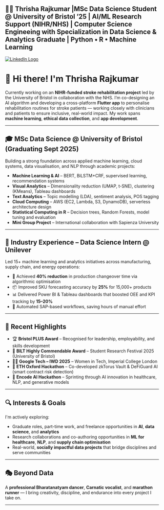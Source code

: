 ## 👩‍💻 Thrisha Rajkumar |MSc Data Science Student @ University of Bristol ’25 | AI/ML Research Support (NIHR/NHS) | Computer Science Engineeing with Specialization in Data Science & Analytics Graduate | Python • R • Machine Learning

[![LinkedIn Logo](https://img.shields.io/badge/-LinkedIn-2088FF?style=for-the-badge&logo=LinkedIn&logoColor=white)](https://www.linkedin.com/in/thrisha-rajkumar/)

# 👋 Hi there! I'm Thrisha Rajkumar

Currently working on an **NIHR-funded stroke rehabilitation project** led by the University of Bristol in collaboration with the NHS. I’m co-designing an AI algorithm and developing a cross-platform **Flutter app** to personalise rehabilitation routines for stroke patients — working closely with clinicians and patients to ensure inclusive, real-world impact. My work spans **machine learning**, **ethical data collection**, and **app development**.

---

## 🎓 MSc Data Science @ University of Bristol (Graduating Sept 2025)

Building a strong foundation across applied machine learning, cloud systems, data visualisation, and NLP through academic projects:

- **Machine Learning & AI** – BERT, BiLSTM+CRF, supervised learning, recommendation systems  
- **Visual Analytics** – Dimensionality reduction (UMAP, t-SNE), clustering (KMeans), Tableau dashboards  
- **Text Analytics** – Topic modelling (LDA), sentiment analysis, POS tagging  
- **Cloud Computing** – AWS (EC2, Lambda, S3, DynamoDB), serverless architecture design  
- **Statistical Computing in R** – Decision trees, Random Forests, model tuning and evaluation  
- **Mini Group Project** – International collaboration with Sapienza University  

---

## 💼 Industry Experience – Data Science Intern @ Unilever

Led 15+ machine learning and analytics initiatives across manufacturing, supply chain, and energy operations:

- 🔧 Achieved **40% reduction** in production changeover time via algorithmic optimisation  
- 📦 Improved SKU forecasting accuracy by **25%** for 15,000+ products  
- 📊 Delivered Power BI & Tableau dashboards that boosted OEE and KPI tracking by **15–20%**  
- 🤖 Automated SAP-based workflows, saving hours of manual effort  

---

## 🚀 Recent Highlights

- 🏆 **Bristol PLUS Award** – Recognised for leadership, employability, and skills development  
- 🧪 **BILT Highly Commendable Award** – Student Research Festival 2025 (University of Bristol)  
- 👩‍💻 **Google Tech – IWD 2025** – Women in Tech, Imperial College London  
- 🔐 **ETH Oxford Hackathon** – Co-developed zkTorus Vault & DeFiGuard AI (smart contract risk detection)  
- 🧠 **Encode AI Hackathon** – Sprinting through AI innovation in healthcare, NLP, and generative models  

---

## 🔍 Interests & Goals

I'm actively exploring:

- Graduate roles, part-time work, and freelance opportunities in **AI**, **data science**, and **analytics**
- Research collaborations and co-authoring opportunities in **ML for healthcare**, **NLP**, and **supply chain optimisation**
- Real-world, **socially impactful data projects** that bridge disciplines and serve communities

---

## 🎭 Beyond Data

A **professional Bharatanatyam dancer**, **Carnatic vocalist**, and **marathon runner** — I bring creativity, discipline, and endurance into every project I take on.

---

